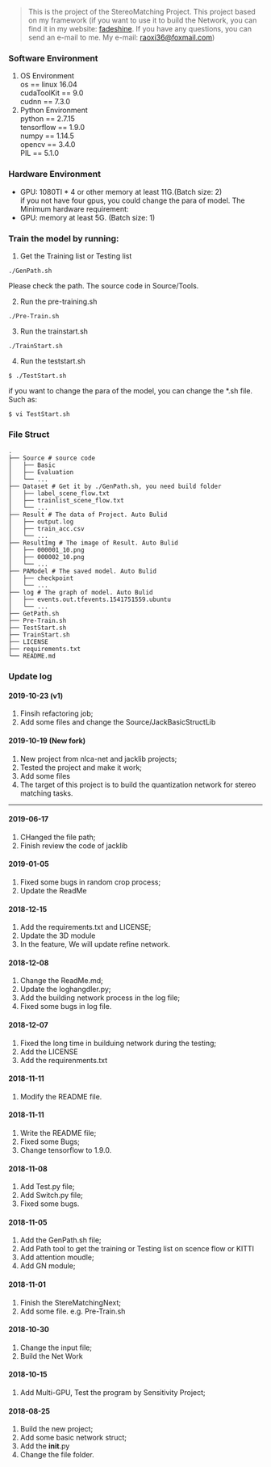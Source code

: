 >This is the project of the StereoMatching Project. This project based on my framework (if you want to use it to build the Network, you can find it in my website: [fadeshine](http://www.fadeshine.com/). If you have any questions, you can send an e-mail to me. My e-mail: raoxi36@foxmail.com)

### Software Environment
1. OS Environment  
    os == linux 16.04  
    cudaToolKit == 9.0  
    cudnn == 7.3.0  
2. Python Environment  
    python == 2.7.15  
    tensorflow == 1.9.0  
    numpy == 1.14.5  
    opencv == 3.4.0  
    PIL == 5.1.0  

### Hardware Environment
- GPU: 1080TI * 4 or other memory at least 11G.(Batch size: 2)  
if you not have four gpus, you could change the para of model. The Minimum hardware requirement:  
- GPU: memory at least 5G. (Batch size: 1)

### Train the model by running:
1. Get the Training list or Testing list
```
./GenPath.sh
```
Please check the path. The source code in Source/Tools.

2. Run the pre-training.sh
```
./Pre-Train.sh
```

3. Run the trainstart.sh
```
./TrainStart.sh
```

4. Run the teststart.sh
```
$ ./TestStart.sh
```

if you want to change the para of the model, you can change the *.sh file. Such as:
```
$ vi TestStart.sh
```

### File Struct
```
.                          
├── Source # source code                 
│   ├── Basic       
│   ├── Evaluation       
│   └── ...                
├── Dataset # Get it by ./GenPath.sh, you need build folder                   
│   ├── label_scene_flow.txt   
│   ├── trainlist_scene_flow.txt   
│   └── ...                
├── Result # The data of Project. Auto Bulid                   
│   ├── output.log   
│   ├── train_acc.csv   
│   └── ...       
├── ResultImg # The image of Result. Auto Bulid                   
│   ├── 000001_10.png   
│   ├── 000002_10.png   
│   └── ...       
├── PAModel # The saved model. Auto Bulid                   
│   ├── checkpoint   
│   └── ...   
├── log # The graph of model. Auto Bulid                   
│   ├── events.out.tfevents.1541751559.ubuntu      
│   └── ...       
├── GetPath.sh
├── Pre-Train.sh
├── TestStart.sh  
├── TrainStart.sh
├── LICENSE
├── requirements.txt
└── README.md               
```

### Update log
#### 2019-10-23 (v1)
1. Finsih refactoring job;
2. Add some files and change the Source/JackBasicStructLib

#### 2019-10-19 (New fork)
1. New project from nlca-net and jacklib projects;
2. Tested the project and make it work;
3. Add some files
4. The target of this project is to build the quantization network for stereo matching tasks.

___

#### 2019-06-17
1. CHanged the file path;
2. Finish review the code of jacklib

#### 2019-01-05
1. Fixed some bugs in random crop process;
2. Update the ReadMe

#### 2018-12-15
1. Add the requirements.txt and LICENSE;
2. Update the 3D module
3. In the feature, We will update refine network.

#### 2018-12-08
1. Change the ReadMe.md;
2. Update the loghangdler.py;
3. Add the building network process in the log file;
4. Fixed some bugs in log file.

#### 2018-12-07
1. Fixed the long time in builduing network during the testing;
2. Add the LICENSE
3. Add the requirenments.txt

#### 2018-11-11
1. Modify the README file.

#### 2018-11-11
1. Write the README file;
2. Fixed some Bugs;
3. Change tensorflow to 1.9.0.

#### 2018-11-08
1. Add Test.py file;
2. Add Switch.py file;
3. Fixed some bugs.

#### 2018-11-05
1. Add the GenPath.sh file;
2. Add Path tool to get the training or Testing list on scence flow or KITTI
3. Add attention moudle;
4. Add GN module;

#### 2018-11-01
1. Finish the StereMatchingNext;
2. Add some file. e.g. Pre-Train.sh

#### 2018-10-30
1. Change the input file;
2. Build the Net Work

#### 2018-10-15
1. Add Multi-GPU, Test the program by Sensitivity Project;

#### 2018-08-25
1. Build the new project;
2. Add some basic network struct;
3. Add the __init__.py
4. Change the file folder.
